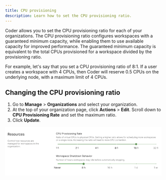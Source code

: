 ```yaml
---
title: CPU provisioning
description: Learn how to set the CPU provisioning ratio.
---
```


Coder allows you to set the CPU provisioning ratio for each of your
organizations. The CPU provisioning ratio configures workspaces with a
guaranteed minimum capacity, while enabling them to use available capacity for
improved performance. The guaranteed minimum capacity is equivalent to the total
CPUs provisioned for a workspace divided by the provisioning ratio.

For example, let's say that you set a CPU provisioning ratio of 8:1. If a user
creates a workspace with 4 CPUs, then Coder will reserve 0.5 CPUs on the
underlying node, with a maximum limit of 4 CPUs.

## Changing the CPU provisioning ratio

1. Go to **Manage** > **Organizations** and select your organization.
1. At the top of your organization page, click **Actions** > **Edit**. Scroll
   down to **CPU Provisioning Rate** and set the maximum ratio.
1. Click **Update**.

![Set CPU provisioning ratios](../../assets/admin/cpu-provisioning-ratios.png)
